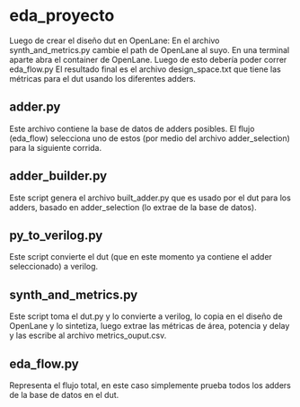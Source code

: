 # eda_proyecto
Luego de crear el diseño dut en OpenLane:
En el archivo synth_and_metrics.py cambie el path de OpenLane al suyo.
En una terminal aparte abra el container de OpenLane.
Luego de esto debería poder correr eda_flow.py
El resultado final es el archivo design_space.txt que tiene las métricas para el dut usando los diferentes adders.
## adder.py
Este archivo contiene la base de  datos de adders posibles. El flujo (eda_flow) selecciona uno de estos (por medio del archivo adder_selection) para la siguiente corrida.
## adder_builder.py
Este script genera el archivo built_adder.py que es usado por el dut para los adders, basado en adder_selection (lo extrae de la base de datos).
## py_to_verilog.py
Este script convierte el dut (que en este momento ya contiene el adder seleccionado) a verilog.
## synth_and_metrics.py
Este script toma el dut.py y lo convierte a verilog, lo copia en el diseño de OpenLane y lo sintetiza, luego extrae las métricas de área, potencia y delay y las
escribe al archivo metrics_ouput.csv.
## eda_flow.py 
Representa el flujo total, en este caso simplemente prueba todos los adders de la base de datos en el dut.
